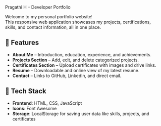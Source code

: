 Pragathi H – Developer Portfolio

Welcome to my personal portfolio website!  
This responsive web application showcases my projects, certifications, skills, and contact information, all in one place.

## 📄 Features

- **About Me** – Introduction, education, experience, and achievements.
- **Projects Section** – Add, edit, and delete categorized projects.
- **Certificates Section** – Upload certificates with images and drive links.
- **Resume** – Downloadable and online view of my latest resume.
- **Contact** – Links to GitHub, LinkedIn, and direct email.

## 🚀 Tech Stack

- **Frontend**: HTML, CSS, JavaScript
- **Icons**: Font Awesome
- **Storage**: LocalStorage for saving user data like skills, projects, and certificates


